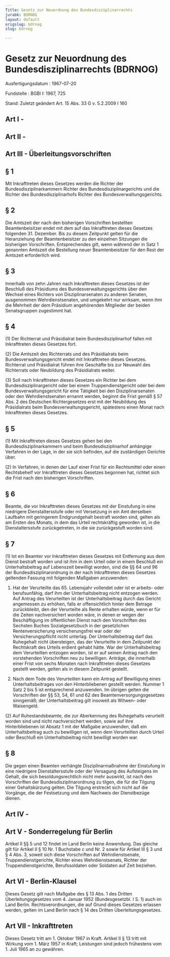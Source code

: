 ```yaml
---
Title: Gesetz zur Neuordnung des Bundesdisziplinarrechts
jurabk: BDRNOG
layout: default
origslug: bdrnog
slug: bdrnog

---
```


# Gesetz zur Neuordnung des Bundesdisziplinarrechts (BDRNOG)

Ausfertigungsdatum
:   1967-07-20

Fundstelle
:   BGBl I: 1967, 725

Stand: Zuletzt geändert Art. 15 Abs. 33 G v. 5.2.2009 I 160

## Art I -



## Art II -



## Art III - Überleitungsvorschriften



## § 1

Mit Inkrafttreten dieses Gesetzes werden die Richter der
Bundesdisziplinarkammern Richter des Bundesdisziplinargerichts und die
Richter des Bundesdisziplinarhofs Richter des
Bundesverwaltungsgerichts.


## § 2

Die Amtszeit der nach den bisherigen Vorschriften bestellten
Beamtenbeisitzer endet mit dem auf das Inkrafttreten dieses Gesetzes
folgenden 31. Dezember. Bis zu diesem Zeitpunkt gelten für die
Heranziehung der Beamtenbeisitzer zu den einzelnen Sitzungen die
bisherigen Vorschriften. Entsprechendes gilt, wenn während der in Satz
1 genannten Amtszeit die Bestellung neuer Beamtenbeisitzer für den
Rest der Amtszeit erforderlich wird.


## § 3

Innerhalb von zehn Jahren nach Inkrafttreten dieses Gesetzes ist der
Beschluß des Präsidiums des Bundesverwaltungsgerichts über den Wechsel
eines Richters von Disziplinarsenaten zu anderen Senaten, ausgenommen
Wehrdienstsenaten, und umgekehrt nur wirksam, wenn ihm die Mehrheit
der dem Präsidium angehörenden Mitglieder der beiden Senatsgruppen
zugestimmt hat.


## § 4

(1) Der Richterrat und Präsidialrat beim Bundesdisziplinarhof fallen
mit Inkrafttreten dieses Gesetzes fort.

(2) Die Amtszeit des Richterrats und des Präsidialrats beim
Bundesverwaltungsgericht endet mit Inkrafttreten dieses Gesetzes.
Richterrat und Präsidialrat führen ihre Geschäfte bis zur Neuwahl des
Richterrats oder Neubildung des Präsidialrats weiter.

(3) Soll nach Inkrafttreten dieses Gesetzes ein Richter bei dem
Bundesdisziplinargericht oder bei einem Truppendienstgericht oder bei
dem Bundesverwaltungsgericht für eine Tätigkeit bei den
Disziplinarsenaten oder den Wehrdienstsenaten ernannt werden, beginnt
die Frist gemäß § 57 Abs. 2 des Deutschen Richtergesetzes erst mit der
Neubildung des Präsidialrats beim Bundesverwaltungsgericht, spätestens
einen Monat nach Inkrafttreten dieses Gesetzes.


## § 5

(1) Mit Inkrafttreten dieses Gesetzes gehen bei den
Bundesdisziplinarkammern und beim Bundesdisziplinarhof anhängige
Verfahren in der Lage, in der sie sich befinden, auf die zuständigen
Gerichte über.

(2) In Verfahren, in denen der Lauf einer Frist für ein Rechtsmittel
oder einen Rechtsbehelf vor Inkrafttreten dieses Gesetzes begonnen
hat, richtet sich die Frist nach den bisherigen Vorschriften.


## § 6

Beamte, die vor Inkrafttreten dieses Gesetzes mit der Einstufung in
eine niedrigere Dienstaltersstufe oder mit Versetzung in ein Amt
derselben Laufbahn mit geringerem Endgrundgehalt bestraft worden sind,
gelten als am Ersten des Monats, in dem das Urteil rechtskräftig
geworden ist, in die Dienstaltersstufe zurückgetreten, in die sie
zurückgestuft worden sind.


## § 7

(1) Ist ein Beamter vor Inkrafttreten dieses Gesetzes mit Entfernung
aus dem Dienst bestraft worden und ist ihm in dem Urteil oder in einem
Beschluß ein Unterhaltsbeitrag auf Lebenszeit bewilligt worden, sind
die §§ 64 und 96 der Bundesdisziplinarordnung in der nach
Inkrafttreten dieses Gesetzes geltenden Fassung mit folgenden Maßgaben
anzuwenden:

1.  Hat der Verurteilte das 65. Lebensjahr vollendet oder ist er arbeits-
    oder berufsunfähig, darf ihm der Unterhaltsbeitrag nicht entzogen
    werden. Auf Antrag des Verurteilten ist der Unterhaltsbeitrag durch
    das Gericht angemessen zu erhöhen, falls er offensichtlich hinter dem
    Betrage zurückbleibt, den der Verurteilte als Rente erhalten würde,
    wenn er für die Zeiten nachversichert worden wäre, in denen er wegen
    der Beschäftigung im öffentlichen Dienst nach den Vorschriften des
    Sechsten Buches Sozialgesetzbuch in der gesetzlichen
    Rentenversicherung versicherungsfrei war oder der Versicherungspflicht
    nicht unterlag. Der Unterhaltsbeitrag darf das Ruhegehalt nicht
    übersteigen, das der Verurteilte in dem Zeitpunkt der Rechtskraft des
    Urteils erdient gehabt hätte. War der Unterhaltsbeitrag dem
    Verurteilten entzogen worden, ist er auf seinen Antrag nach den
    vorstehenden Vorschriften neu zu bewilligen. Anträge, die innerhalb
    einer Frist von sechs Monaten nach Inkrafttreten dieses Gesetzes
    gestellt werden, gelten als in diesem Zeitpunkt gestellt.


2.  Nach dem Tode des Verurteilten kann ein Antrag auf Bewilligung eines
    Unterhaltsbeitrages von den Hinterbliebenen gestellt werden. Nummer 1
    Satz 2 bis 5 ist entsprechend anzuwenden. Im übrigen gelten die
    Vorschriften der §§ 53, 54, 61 und 62 des Beamtenversorgungsgesetzes
    sinngemäß; der Unterhaltsbeitrag gilt insoweit als Witwen- oder
    Waisengeld.




(2) Auf Ruhestandsbeamte, die zur Aberkennung des Ruhegehalts
verurteilt worden sind und nicht nachversichert werden, sowie auf ihre
Hinterbliebenen ist Absatz 1 mit der Maßgabe anzuwenden, daß ein
Unterhaltsbeitrag auch zu bewilligen ist, wenn dem Verurteilten durch
Urteil oder Beschluß ein Unterhaltsbeitrag nicht bewilligt worden war.


## § 8

Die gegen einen Beamten verhängte Disziplinarmaßnahme der Einstufung
in eine niedrigere Dienstaltersstufe oder der Versagung des
Aufsteigens im Gehalt, die sich besoldungsrechtlich nicht mehr
auswirkt, ist nach den Vorschriften der Bundesdisziplinarordnung zu
tilgen, die für die Tilgung einer Gehaltskürzung gelten. Die Tilgung
erstreckt sich nicht auf die Vorgänge, die der Festsetzung und dem
Nachweis der Dienstbezüge dienen.


## Art IV -



## Art V - Sonderregelung für Berlin

Artikel II §§ 5 und 12 findet im Land Berlin keine Anwendung. Das
gleiche gilt für Artikel II § 10 Nr. 1 Buchstabe c und Nr. 2 sowie für
Artikel III § 3 und § 4 Abs. 3, soweit sich diese Vorschriften auf
Wehrdienstsenate, Truppendienstgerichte, Richter eines
Wehrdienstsenats, Richter der Truppendienstgerichte, Berufssoldaten
oder Soldaten auf Zeit beziehen.


## Art VI - Berlin-Klausel

Dieses Gesetz gilt nach Maßgabe des § 13 Abs. 1 des Dritten
Überleitungsgesetzes vom 4. Januar 1952 (Bundesgesetzbl. I S. 1) auch
im Land Berlin. Rechtsverordnungen, die auf Grund dieses Gesetzes
erlassen werden, gelten im Land Berlin nach § 14 des Dritten
Überleitungsgesetzes.


## Art VII - Inkrafttreten

Dieses Gesetz tritt am 1. Oktober 1967 in Kraft. Artikel II § 13 tritt
mit Wirkung vom 1. März 1957 in Kraft; Leistungen sind jedoch
frühestens vom 1. Juli 1965 an zu gewähren.

